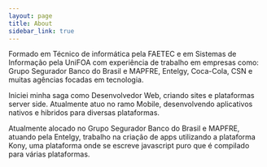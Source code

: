 ```yaml
---
layout: page
title: About
sidebar_link: true
---
```


Formado em Técnico de informática pela FAETEC e em Sistemas de Informação pela UniFOA com experiência de trabalho em empresas como: Grupo Segurador Banco do Brasil e MAPFRE, Entelgy, Coca-Cola, CSN e muitas agências focadas em tecnologia.

Iniciei minha saga como Desenvolvedor Web, criando sites e plataformas server side. Atualmente atuo no ramo Mobile, desenvolvendo aplicativos nativos e hibridos para diversas plataformas. 

Atualmente alocado no Grupo Segurador Banco do Brasil e MAPFRE, atuando pela Entelgy, trabalho na criação de apps utilizando a plataforma Kony, uma plataforma onde se escreve javascript puro que é compilado para várias plataformas. 